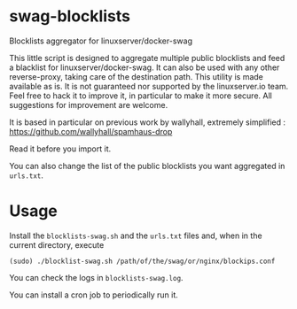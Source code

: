 # swag-blocklists
Blocklists aggregator for linuxserver/docker-swag

This little script is designed to aggregate multiple public blocklists and feed a blacklist for linuxserver/docker-swag. It can also be used with any other reverse-proxy, taking care of the destination path.
This utility is made available as is. It is not guaranteed nor supported by the linuxserver.io team. Feel free to hack it to improve it, in particular to make it more secure. All suggestions for improvement are welcome.

It is based in particular on previous work by wallyhall, extremely simplified : https://github.com/wallyhall/spamhaus-drop

Read it before you import it.

You can also change the list of the public blocklists you want aggregated in `urls.txt`.

# Usage

Install the `blocklists-swag.sh` and the `urls.txt` files and, when in the current directory, execute

```
(sudo) ./blocklist-swag.sh /path/of/the/swag/or/nginx/blockips.conf
```

You can check the logs in `blocklists-swag.log`.

You can install a cron job to periodically run it.
